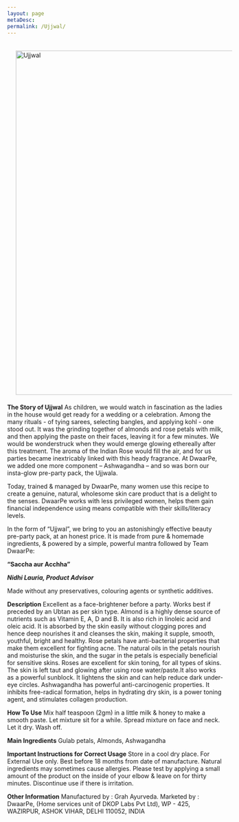 ```yaml
---
layout: page
metaDesc: 
permalink: /Ujjwal/
---
```


<img src="/assets/ujjwal2.JPG" alt="Ujjwal" style="float:left;width:800px;margin:20px">
<div class="clearfix"></div>

<b>The Story of Ujjwal</b>
As children, we would watch in fascination as the ladies in the house would get ready for a wedding or a celebration. Among the many rituals - of tying sarees, selecting bangles, and applying kohl - one stood out. It was the grinding together of almonds and rose petals with milk, and then applying the paste on their faces, leaving it for a few minutes. We would be wonderstruck when they would emerge glowing ethereally after this treatment. The aroma of the Indian Rose would fill the air, and for us parties became inextricably linked with this heady fragrance. At DwaarPe, we added one more component – Ashwagandha – and so was born our insta-glow pre-party pack, the Ujjwala.

Today, trained & managed by  DwaarPe, many women use this recipe to create a genuine, natural, wholesome skin care product that is a delight to the senses. DwaarPe works with less privileged women, helps them gain financial independence using means compatible with their skills/literacy levels.

In the form of “Ujjwal”, we bring to you an astonishingly effective beauty pre-party pack, at an honest price. It is made from pure & homemade ingredients, & powered by a simple, powerful mantra followed by Team DwaarPe:

<b> “Saccha aur Acchha” </b>

<b><i>Nidhi Lauria, Product Advisor</i></b>

Made without any preservatives, colouring agents or synthetic additives. 

<b>Description</b>
Excellent as a face-brightener before a party. Works best if preceded by an Ubtan as per skin type. Almond is a highly dense source of nutrients such as Vitamin E, A, D and B. It is also rich in linoleic acid and oleic acid.  It is absorbed by the skin easily without clogging pores and hence deep nourishes it and cleanses the skin, making it supple,  smooth, youthful,  bright and healthy. Rose petals have anti-bacterial properties that make them excellent for fighting acne. The natural oils in the petals nourish and moisturise the skin, and the sugar in the petals is especially beneficial for sensitive skins. Roses are excellent for skin toning, for all types of skins. The skin is left taut and glowing after using rose water/paste.It also works as a powerful sunblock. It lightens the skin and can help reduce dark under-eye circles. Ashwagandha has powerful anti-carcinogenic properties. It inhibits free-radical formation, helps in hydrating dry skin, is a power toning agent, and stimulates collagen production.

<b>How To Use</b>
Mix half teaspoon (2gm) in a little milk & honey to make a smooth paste. Let mixture sit for a while. Spread mixture on face and neck. Let it dry. Wash off.

<b>Main Ingredients</b>
Gulab petals, Almonds, Ashwagandha

<b>Important Instructions for Correct Usage</b>
Store in a cool dry place. For External Use only. Best before 18 months from date of manufacture.
Natural ingredients may sometimes cause allergies. Please test by applying a small amount of the product on the inside of your elbow & leave on for thirty minutes. Discontinue use if there is irritation.

<b>Other Information</b>
Manufactured by : Grah Ayurveda.
Marketed by : DwaarPe, (Home services unit of DKOP Labs Pvt Ltd),
WP - 425, WAZIRPUR, ASHOK VIHAR, DELHI 110052, INDIA
<div class="clearfix"></div>
